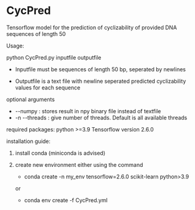 # CycPred
Tensorflow model for the prediction of cyclizability of provided DNA sequences of length 50

Usage:

python CycPred.py inputfile outputfile

+ Inputfile must be sequences of length 50 bp, seperated by newlines

+ Outputfile is a text file with newline seperated predicted cyclizability values for each sequence

optional arguments

+ --numpy : stores result in npy binary file instead of textfile
+ -n --threads : give number of threads. Default is all available threads



required packages:
python >=3.9
Tensorflow version 2.6.0

installation guide:

1. install conda (miniconda is advised)
2. create new environment either using the command

      + conda create -n my_env tensorflow=2.6.0 scikit-learn python>3.9
      
      or
            
      + conda env create -f CycPred.yml

